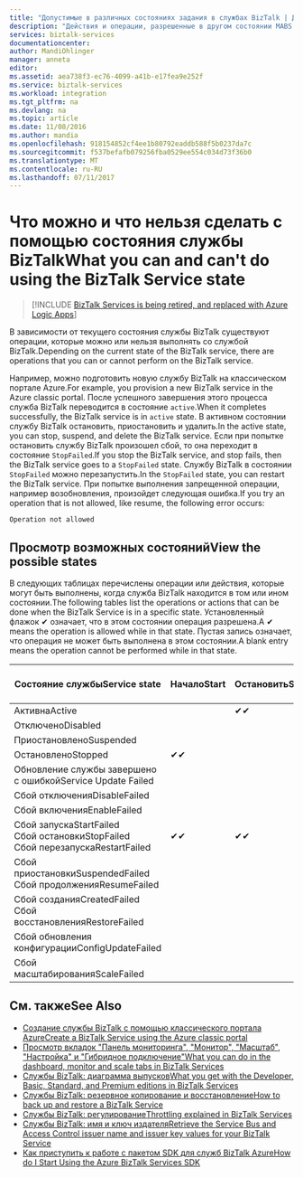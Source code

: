 ```yaml
---
title: "Допустимые в различных состояниях задания в службах BizTalk | Документация Майкрософт"
description: "Действия и операции, разрешенные в другом состоянии MABS: остановка, запуск, перезапуск, приостановка, возобновление, удаление, масштабирование, обновление конфигурации и архивация"
services: biztalk-services
documentationcenter: 
author: MandiOhlinger
manager: anneta
editor: 
ms.assetid: aea738f3-ec76-4099-a41b-e17fea9e252f
ms.service: biztalk-services
ms.workload: integration
ms.tgt_pltfrm: na
ms.devlang: na
ms.topic: article
ms.date: 11/08/2016
ms.author: mandia
ms.openlocfilehash: 918154852cf4ee1b80792eaddb588f5b0237da7c
ms.sourcegitcommit: f537befafb079256fba0529ee554c034d73f36b0
ms.translationtype: MT
ms.contentlocale: ru-RU
ms.lasthandoff: 07/11/2017
---
```

# <a name="what-you-can-and-cant-do-using-the-biztalk-service-state"></a><span data-ttu-id="22297-103">Что можно и что нельзя сделать с помощью состояния службы BizTalk</span><span class="sxs-lookup"><span data-stu-id="22297-103">What you can and can't do using the BizTalk Service state</span></span>

> [!INCLUDE [BizTalk Services is being retired, and replaced with Azure Logic Apps](../../includes/biztalk-services-retirement.md)]

<span data-ttu-id="22297-104">В зависимости от текущего состояния службы BizTalk существуют операции, которые можно или нельзя выполнять со службой BizTalk.</span><span class="sxs-lookup"><span data-stu-id="22297-104">Depending on the current state of the BizTalk service, there are operations that you can or cannot perform on the BizTalk service.</span></span>

<span data-ttu-id="22297-105">Например, можно подготовить новую службу BizTalk на классическом портале Azure.</span><span class="sxs-lookup"><span data-stu-id="22297-105">For example, you provision a new BizTalk service in the Azure classic portal.</span></span> <span data-ttu-id="22297-106">После успешного завершения этого процесса служба BizTalk переводится в состояние `active`.</span><span class="sxs-lookup"><span data-stu-id="22297-106">When it completes successfully, the BizTalk service is in `active` state.</span></span> <span data-ttu-id="22297-107">В активном состоянии службу BizTalk остановить, приостановить и удалить.</span><span class="sxs-lookup"><span data-stu-id="22297-107">In the active state, you can stop, suspend, and delete the BizTalk service.</span></span> <span data-ttu-id="22297-108">Если при попытке остановить службу BizTalk произошел сбой, то она переходит в состояние `StopFailed`.</span><span class="sxs-lookup"><span data-stu-id="22297-108">If you stop the BizTalk service, and stop fails, then the BizTalk service goes to a `StopFailed` state.</span></span> <span data-ttu-id="22297-109">Службу BizTalk в состоянии `StopFailed` можно перезапустить.</span><span class="sxs-lookup"><span data-stu-id="22297-109">In the `StopFailed` state, you can restart the BizTalk service.</span></span> <span data-ttu-id="22297-110">При попытке выполнения запрещенной операции, например возобновления, произойдет следующая ошибка.</span><span class="sxs-lookup"><span data-stu-id="22297-110">If you try an operation that is not allowed, like resume, the following error occurs:</span></span>

`Operation not allowed`

## <a name="view-the-possible-states"></a><span data-ttu-id="22297-111">Просмотр возможных состояний</span><span class="sxs-lookup"><span data-stu-id="22297-111">View the possible states</span></span>

<span data-ttu-id="22297-112">В следующих таблицах перечислены операции или действия, которые могут быть выполнены, когда служба BizTalk находится в том или ином состоянии.</span><span class="sxs-lookup"><span data-stu-id="22297-112">The following tables list the operations or actions that can be done when the BizTalk Service is in a specific state.</span></span> <span data-ttu-id="22297-113">Установленный флажок ✔ означает, что в этом состоянии операция разрешена.</span><span class="sxs-lookup"><span data-stu-id="22297-113">A ✔ means the operation is allowed while in that state.</span></span> <span data-ttu-id="22297-114">Пустая запись означает, что операция не может быть выполнена в этом состоянии.</span><span class="sxs-lookup"><span data-stu-id="22297-114">A blank entry means the operation cannot be performed while in that state.</span></span>

| <span data-ttu-id="22297-115">Состояние службы</span><span class="sxs-lookup"><span data-stu-id="22297-115">Service state</span></span> | <span data-ttu-id="22297-116">Начало</span><span class="sxs-lookup"><span data-stu-id="22297-116">Start</span></span> | <span data-ttu-id="22297-117">Остановить</span><span class="sxs-lookup"><span data-stu-id="22297-117">Stop</span></span> | <span data-ttu-id="22297-118">Перезагрузить</span><span class="sxs-lookup"><span data-stu-id="22297-118">Restart</span></span> | <span data-ttu-id="22297-119">Приостановить</span><span class="sxs-lookup"><span data-stu-id="22297-119">Suspend</span></span> | <span data-ttu-id="22297-120">Продолжить</span><span class="sxs-lookup"><span data-stu-id="22297-120">Resume</span></span> | <span data-ttu-id="22297-121">Удалить</span><span class="sxs-lookup"><span data-stu-id="22297-121">Delete</span></span> | <span data-ttu-id="22297-122">Масштаб</span><span class="sxs-lookup"><span data-stu-id="22297-122">Scale</span></span> | <span data-ttu-id="22297-123">Блокировка изменений</span><span class="sxs-lookup"><span data-stu-id="22297-123">Update</span></span> <br/> <span data-ttu-id="22297-124">Конфигурация</span><span class="sxs-lookup"><span data-stu-id="22297-124">Configuration</span></span> | <span data-ttu-id="22297-125">Архивация</span><span class="sxs-lookup"><span data-stu-id="22297-125">Backup</span></span> |
| --- | --- | --- | --- | --- | --- | --- |--- | --- | --- |
| <span data-ttu-id="22297-126">Активна</span><span class="sxs-lookup"><span data-stu-id="22297-126">Active</span></span> |  | <span data-ttu-id="22297-127">✔</span><span class="sxs-lookup"><span data-stu-id="22297-127">✔</span></span> | <span data-ttu-id="22297-128">✔</span><span class="sxs-lookup"><span data-stu-id="22297-128">✔</span></span> | <span data-ttu-id="22297-129">✔</span><span class="sxs-lookup"><span data-stu-id="22297-129">✔</span></span> |  | <span data-ttu-id="22297-130">✔</span><span class="sxs-lookup"><span data-stu-id="22297-130">✔</span></span> |<span data-ttu-id="22297-131">✔</span><span class="sxs-lookup"><span data-stu-id="22297-131">✔</span></span> |<span data-ttu-id="22297-132">✔</span><span class="sxs-lookup"><span data-stu-id="22297-132">✔</span></span> |<span data-ttu-id="22297-133">✔</span><span class="sxs-lookup"><span data-stu-id="22297-133">✔</span></span> |
| <span data-ttu-id="22297-134">Отключено</span><span class="sxs-lookup"><span data-stu-id="22297-134">Disabled</span></span> |  |  |  |  |  | <span data-ttu-id="22297-135">✔</span><span class="sxs-lookup"><span data-stu-id="22297-135">✔</span></span> | |  |  | 
| <span data-ttu-id="22297-136">Приостановлено</span><span class="sxs-lookup"><span data-stu-id="22297-136">Suspended</span></span> |  |  |  |  | <span data-ttu-id="22297-137">✔</span><span class="sxs-lookup"><span data-stu-id="22297-137">✔</span></span> | <span data-ttu-id="22297-138">✔</span><span class="sxs-lookup"><span data-stu-id="22297-138">✔</span></span> | |  | <span data-ttu-id="22297-139">✔</span><span class="sxs-lookup"><span data-stu-id="22297-139">✔</span></span> |
| <span data-ttu-id="22297-140">Остановлено</span><span class="sxs-lookup"><span data-stu-id="22297-140">Stopped</span></span> | <span data-ttu-id="22297-141">✔</span><span class="sxs-lookup"><span data-stu-id="22297-141">✔</span></span> |  | <span data-ttu-id="22297-142">✔</span><span class="sxs-lookup"><span data-stu-id="22297-142">✔</span></span> |  |  | <span data-ttu-id="22297-143">✔</span><span class="sxs-lookup"><span data-stu-id="22297-143">✔</span></span> | |  | <span data-ttu-id="22297-144">✔</span><span class="sxs-lookup"><span data-stu-id="22297-144">✔</span></span> |
| <span data-ttu-id="22297-145">Обновление службы завершено с ошибкой</span><span class="sxs-lookup"><span data-stu-id="22297-145">Service Update Failed</span></span> |  |  |  |  |  | <span data-ttu-id="22297-146">✔</span><span class="sxs-lookup"><span data-stu-id="22297-146">✔</span></span> | |  |  | 
| <span data-ttu-id="22297-147">Сбой отключения</span><span class="sxs-lookup"><span data-stu-id="22297-147">DisableFailed</span></span> |  |  |  |  |  | <span data-ttu-id="22297-148">✔</span><span class="sxs-lookup"><span data-stu-id="22297-148">✔</span></span> | |  |  | 
| <span data-ttu-id="22297-149">Сбой включения</span><span class="sxs-lookup"><span data-stu-id="22297-149">EnableFailed</span></span> |  |  |  |  |  | <span data-ttu-id="22297-150">✔</span><span class="sxs-lookup"><span data-stu-id="22297-150">✔</span></span> | |  |  | 
| <span data-ttu-id="22297-151">Сбой запуска</span><span class="sxs-lookup"><span data-stu-id="22297-151">StartFailed</span></span> <br/> <span data-ttu-id="22297-152">Сбой остановки</span><span class="sxs-lookup"><span data-stu-id="22297-152">StopFailed</span></span> <br/> <span data-ttu-id="22297-153">Сбой перезапуска</span><span class="sxs-lookup"><span data-stu-id="22297-153">RestartFailed</span></span> | <span data-ttu-id="22297-154">✔</span><span class="sxs-lookup"><span data-stu-id="22297-154">✔</span></span> | <span data-ttu-id="22297-155">✔</span><span class="sxs-lookup"><span data-stu-id="22297-155">✔</span></span> | <span data-ttu-id="22297-156">✔</span><span class="sxs-lookup"><span data-stu-id="22297-156">✔</span></span> |  |  | <span data-ttu-id="22297-157">✔</span><span class="sxs-lookup"><span data-stu-id="22297-157">✔</span></span> | | <span data-ttu-id="22297-158">✔</span><span class="sxs-lookup"><span data-stu-id="22297-158">✔</span></span> | |
| <span data-ttu-id="22297-159">Сбой приостановки</span><span class="sxs-lookup"><span data-stu-id="22297-159">SuspendedFailed</span></span> <br/> <span data-ttu-id="22297-160">Сбой продолжения</span><span class="sxs-lookup"><span data-stu-id="22297-160">ResumeFailed</span></span>|  |  |  | <span data-ttu-id="22297-161">✔</span><span class="sxs-lookup"><span data-stu-id="22297-161">✔</span></span> | <span data-ttu-id="22297-162">✔</span><span class="sxs-lookup"><span data-stu-id="22297-162">✔</span></span> | <span data-ttu-id="22297-163">✔</span><span class="sxs-lookup"><span data-stu-id="22297-163">✔</span></span> | |  |  | 
| <span data-ttu-id="22297-164">Сбой создания</span><span class="sxs-lookup"><span data-stu-id="22297-164">CreatedFailed</span></span> <br/> <span data-ttu-id="22297-165">Сбой восстановления</span><span class="sxs-lookup"><span data-stu-id="22297-165">RestoreFailed</span></span> |  |  |  |  |  | <span data-ttu-id="22297-166">✔</span><span class="sxs-lookup"><span data-stu-id="22297-166">✔</span></span> | |  |  | 
| <span data-ttu-id="22297-167">Сбой обновления конфигурации</span><span class="sxs-lookup"><span data-stu-id="22297-167">ConfigUpdateFailed</span></span>  |  |  | <span data-ttu-id="22297-168">✔</span><span class="sxs-lookup"><span data-stu-id="22297-168">✔</span></span> |  |  | <span data-ttu-id="22297-169">✔</span><span class="sxs-lookup"><span data-stu-id="22297-169">✔</span></span> | |<span data-ttu-id="22297-170">✔</span><span class="sxs-lookup"><span data-stu-id="22297-170">✔</span></span> | |
| <span data-ttu-id="22297-171">Сбой масштабирования</span><span class="sxs-lookup"><span data-stu-id="22297-171">ScaleFailed</span></span> |  |  |  |  |  | <span data-ttu-id="22297-172">✔</span><span class="sxs-lookup"><span data-stu-id="22297-172">✔</span></span> |<span data-ttu-id="22297-173">✔</span><span class="sxs-lookup"><span data-stu-id="22297-173">✔</span></span> | |  |  | 



## <a name="see-also"></a><span data-ttu-id="22297-174">См. также</span><span class="sxs-lookup"><span data-stu-id="22297-174">See Also</span></span>
* [<span data-ttu-id="22297-175">Создание службы BizTalk с помощью классического портала Azure</span><span class="sxs-lookup"><span data-stu-id="22297-175">Create a BizTalk Service using the Azure classic portal</span></span>](http://go.microsoft.com/fwlink/p/?LinkID=302280)<br/>
* [<span data-ttu-id="22297-176">Просмотр вкладок "Панель мониторинга", "Монитор", "Масштаб", "Настройка" и "Гибридное подключение"</span><span class="sxs-lookup"><span data-stu-id="22297-176">What you can do in the dashboard, monitor and scale tabs in BizTalk Services</span></span>](http://go.microsoft.com/fwlink/p/?LinkID=302281)<br/>
* [<span data-ttu-id="22297-177">Службы BizTalk: диаграмма выпусков</span><span class="sxs-lookup"><span data-stu-id="22297-177">What you get with the Developer, Basic, Standard, and Premium editions in BizTalk Services</span></span>](http://go.microsoft.com/fwlink/p/?LinkID=302279)<br/>
* [<span data-ttu-id="22297-178">Службы BizTalk: резервное копирование и восстановление</span><span class="sxs-lookup"><span data-stu-id="22297-178">How to back up and restore a BizTalk Service</span></span>](http://go.microsoft.com/fwlink/p/?LinkID=329873)<br/>
* [<span data-ttu-id="22297-179">Службы BizTalk: регулирование</span><span class="sxs-lookup"><span data-stu-id="22297-179">Throttling explained in BizTalk Services</span></span>](http://go.microsoft.com/fwlink/p/?LinkID=302282)<br/>
* [<span data-ttu-id="22297-180">Службы BizTalk: имя и ключ издателя</span><span class="sxs-lookup"><span data-stu-id="22297-180">Retrieve the Service Bus and Access Control issuer name and issuer key values for your BizTalk Service</span></span>](http://go.microsoft.com/fwlink/p/?LinkID=303941)<br/>
* [<span data-ttu-id="22297-181">Как приступить к работе с пакетом SDK для служб BizTalk Azure</span><span class="sxs-lookup"><span data-stu-id="22297-181">How do I Start Using the Azure BizTalk Services SDK</span></span>](http://go.microsoft.com/fwlink/p/?LinkID=302335)

